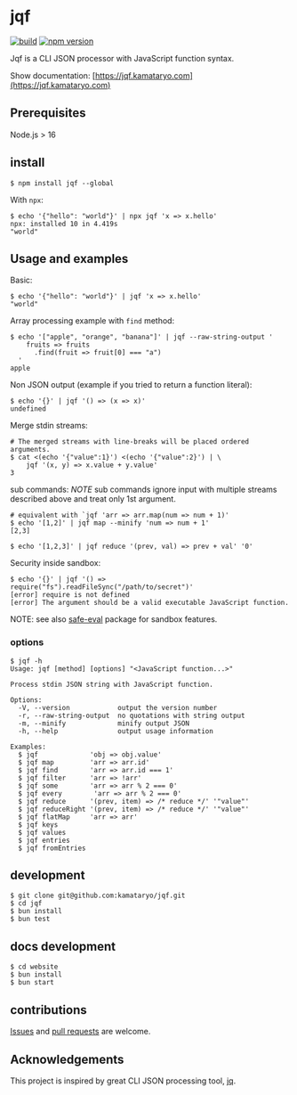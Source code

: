 # jqf

[![build](https://github.com/kamataryo/jqf/workflows/build/badge.svg)](https://github.com/kamataryo/jqf/actions/workflows/build.yml)
[![npm version](https://badge.fury.io/js/jqf.svg)](https://badge.fury.io/js/jqf)

Jqf is a CLI JSON processor with JavaScript function syntax.

Show documentation: [https://jqf.kamataryo.com](https://jqf.kamataryo.com)

## Prerequisites

Node.js > 16

## install

```shell
$ npm install jqf --global
```

With `npx`:

```shell
$ echo '{"hello": "world"}' | npx jqf 'x => x.hello'
npx: installed 10 in 4.419s
"world"
```

## Usage and examples

Basic:

```shell
$ echo '{"hello": "world"}' | jqf 'x => x.hello'
"world"
```

Array processing example with `find` method:

```shell
$ echo '["apple", "orange", "banana"]' | jqf --raw-string-output '
    fruits => fruits
      .find(fruit => fruit[0] === "a")
  '
apple
```

Non JSON output (example if you tried to return a function literal):

```shell
$ echo '{}' | jqf '() => (x => x)'
undefined
```

Merge stdin streams:

```shell
# The merged streams with line-breaks will be placed ordered arguments.
$ cat <(echo '{"value":1}') <(echo '{"value":2}') | \
    jqf '(x, y) => x.value + y.value'
3
```

sub commands:
_NOTE_ sub commands ignore input with multiple streams described above and treat only 1st argument.

```shell
# equivalent with `jqf 'arr => arr.map(num => num + 1)'
$ echo '[1,2]' | jqf map --minify 'num => num + 1'
[2,3]
```

```shell
$ echo '[1,2,3]' | jqf reduce '(prev, val) => prev + val' '0'
```

Security inside sandbox:

```shell
$ echo '{}' | jqf '() => require("fs").readFileSync("/path/to/secret")'
[error] require is not defined
[error] The argument should be a valid executable JavaScript function.
```

NOTE: see also [safe-eval](https://www.npmjs.com/package/safe-eval) package for sandbox features.

### options

```shell
$ jqf -h
Usage: jqf [method] [options] "<JavaScript function...>"

Process stdin JSON string with JavaScript function.

Options:
  -V, --version            output the version number
  -r, --raw-string-output  no quotations with string output
  -m, --minify             minify output JSON
  -h, --help               output usage information

Examples:
  $ jqf             'obj => obj.value'
  $ jqf map         'arr => arr.id'
  $ jqf find        'arr => arr.id === 1'
  $ jqf filter      'arr => !arr'
  $ jqf some        'arr => arr % 2 === 0'
  $ jqf every        'arr => arr % 2 === 0'
  $ jqf reduce      '(prev, item) => /* reduce */' '"value"'
  $ jqf reduceRight '(prev, item) => /* reduce */' '"value"'
  $ jqf flatMap     'arr => arr'
  $ jqf keys
  $ jqf values
  $ jqf entries
  $ jqf fromEntries
```

## development

```shell
$ git clone git@github.com:kamataryo/jqf.git
$ cd jqf
$ bun install
$ bun test
```

## docs development

```shell
$ cd website
$ bun install
$ bun start
```

## contributions

[Issues](https://github.com/kamataryo/jqf/issues) and [pull requests](https://github.com/kamataryo/jqf/pulls) are welcome.

## Acknowledgements

This project is inspired by great CLI JSON processing tool, [jq](https://stedolan.github.io/jq/).
